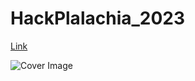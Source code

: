 # HackPlalachia_2023

[Link](https://devpost.com/software/econeer)

![Cover Image](https://d112y698adiu2z.cloudfront.net/photos/production/software_photos/002/409/311/datas/gallery.jpg)

